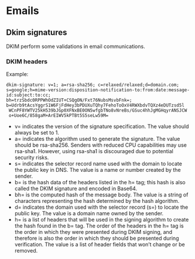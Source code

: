 # Emails
## Dkim signatures
DKIM perform some validations in email communications.
### DKIM headers
Example: 
```
dkim-signature: v=1; a=rsa-sha256; c=relaxed/relaxed;d=domain.com;
s=google;h=mime-version:disposition-notification-to:from:date:message-id:subject:to:cc;
bh=trzSbdc0RPPWhOdZIUT+CSQgON/Fxt76NubsMsvbFnk=;
b=Udrb9tAcsYggrS1W6FjFdHey3bPDUXuTQhy7FehoToOxV4RWXbdvTQXz4eDUTzsd5l
 WCnPF8YWTV25kH539bJGp0XFNxBE0ON5wfgbTNo8vNreBs/GSuc4hhJgMGHqyrANSJCW
 o+Uoe6C/858gaM+ArEIWV5kPTBt5S5seLw59M=
```
* v=  indicates the version of the signature specification. The value should always be set to 1.  
* a= indicates the algorithm used to generate the signature. The value should be rsa-sha256. Senders with reduced CPU capabilities may use rsa-sha1. However, using rsa-sha1 is discouraged due to potential security risks.
* s= indicates the selector record name used with the domain to locate the public key in DNS. The value is a name or number created by the sender.
* b= is the hash data of the headers listed in the h= tag; this hash is also called the DKIM signature and encoded in Base64.
* bh= is the computed hash of the message body. The value is a string of characters representing the hash determined by the hash algorithm.
* d= indicates the domain used with the selector record (s=) to locate the public key. The value is a domain name owned by the sender.
* h= is a list of headers that will be used in the signing algorithm to create the hash found in the b= tag. The order of the headers in the h= tag is the order in which they were presented during DKIM signing, and therefore is also the order in which they should be presented during verification. The value is a list of header fields that won’t change or be removed.
